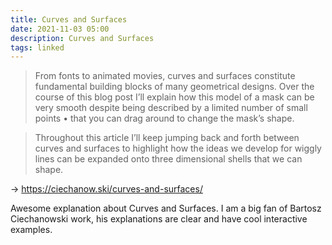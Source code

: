 ```yaml
---
title: Curves and Surfaces
date: 2021-11-03 05:00
description: Curves and Surfaces
tags: linked
---
```


> From fonts to animated movies, curves and surfaces constitute fundamental building blocks of many geometrical designs. Over the course of this blog post I’ll explain how this model of a mask can be very smooth despite being described by a limited number of small points • that you can drag around to change the mask’s shape.

> Throughout this article I’ll keep jumping back and forth between curves and surfaces to highlight how the ideas we develop for wiggly lines can be expanded onto three dimensional shells that we can shape.

→ https://ciechanow.ski/curves-and-surfaces/

Awesome explanation about Curves and Surfaces. I am a big fan of Bartosz Ciechanowski work, his explanations are clear and have cool interactive examples.
